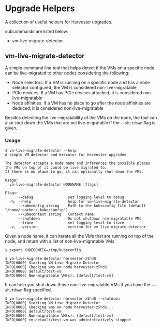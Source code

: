 # Upgrade Helpers

A collection of useful helpers for Harvester upgrades.

subcommands are listed below:

- vm-live-migrate-detector

## vm-live-migrate-detector

A simple command line tool that helps detect if the VMs on a specific node can be live-migrated to other nodes considering the following:

- Node selectors: If a VM is running on a specific node and has a node selector configured, the VM is considered non-live-migratable
- PCIe devices: If a VM has PCIe devices attached, it is considered non-live-migratable
- Node affinities: If a VM has no place to go after the node affinities are deduced, it is considered non-live-migratable

Besides detecting the live-migratability of the VMs on the node, the tool can also shut down the VMs that are not live-migratable if the `--shutdown` flag is given.

### Usage

```
$ vm-live-migrate-detector --help
A simple VM detector and executor for Harvester upgrades

The detector accepts a node name and inferences the possible places the VMs on top of it could be live migrated to.
If there is no place to go, it can optionally shut down the VMs.

Usage:
  vm-live-migrate-detector NODENAME [flags]

Flags:
      --debug                set logging level to debug
  -h, --help                 help for vm-live-migrate-detector
      --kubeconfig string    Path to the kubeconfig file (default "/home/rancher/.kube/config")
      --kubecontext string   Context name
      --shutdown             Do not shutdown non-migratable VMs
      --trace                set logging level to trace
  -v, --version              version for vm-live-migrate-detector
```

Given a node name, it can iterate all the VMs that are running on top of the node, and return with a list of non-live-migratable VMs.

```
$ export KUBECONFIG=/tmp/kubeconfig

$ vm-live-migrate-detector harvester-z5hd8
INFO[0000] Starting VM Live Migrate Detector
INFO[0000] Checking vms on node harvester-z5hd8...
INFO[0000] default/test-vm
INFO[0000] Non-migratable VM(s): [default/test-vm]
```

It can help you shut down those non-live-migratable VMs if you have the `--shutdown` flag specified.

```
$ vm-live-migrate-detector harvester-z5hd8 --shutdown
INFO[0000] Starting VM Live Migrate Detector
INFO[0000] Checking vms on node harvester-z5hd8...
INFO[0000] default/test-vm
INFO[0000] Non-migratable VM(s): [default/test-vm]
INFO[0000] vm default/test-vm was administratively stopped
```